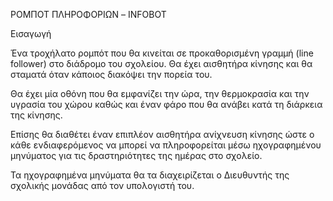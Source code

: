 ΡΟΜΠΟΤ ΠΛΗΡΟΦΟΡΙΩΝ – INFOBOT

Εισαγωγή

Ένα τροχήλατο ρομπότ που θα κινείται σε προκαθορισμένη γραμμή (line follower) στο διάδρομο του σχολείου. Θα έχει αισθητήρα κίνησης και θα σταματά όταν κάποιος διακόψει την πορεία του.

Θα έχει μία οθόνη που θα εμφανίζει την ώρα, την θερμοκρασία και την υγρασία του χώρου καθώς και έναν φάρο που θα ανάβει κατά τη διάρκεια της κίνησης.

Επίσης θα διαθέτει έναν επιπλέον αισθητήρα ανίχνευση κίνησης ώστε ο κάθε ενδιαφερόμενος να μπορεί να πληροφορείται μέσω ηχογραφημένου μηνύματος για τις δραστηριότητες της ημέρας στο σχολείο.

Τα ηχογραφημένα μηνύματα θα τα διαχειρίζεται ο Διευθυντής της σχολικής μονάδας από τον υπολογιστή του.

